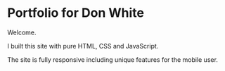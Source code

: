 # Portfolio for Don White

Welcome.

I built this site with pure HTML, CSS and JavaScript.

The site is fully responsive including unique features for the mobile user.
